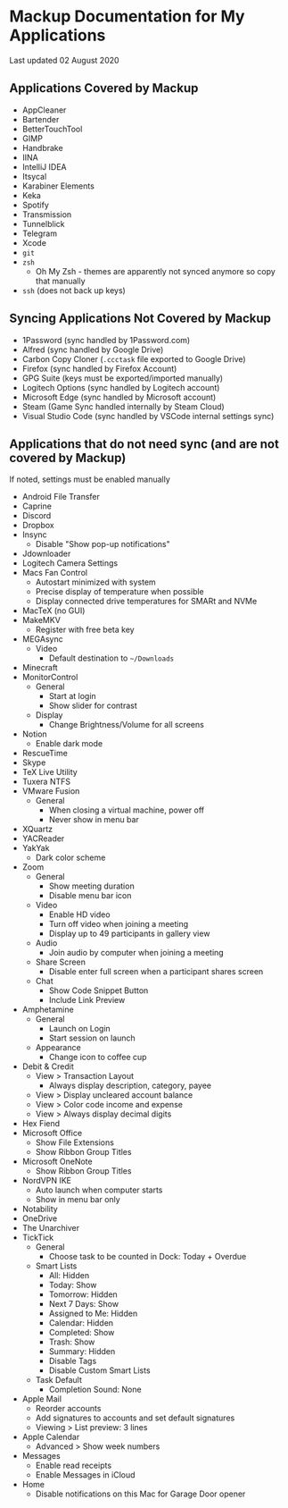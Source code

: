 # Mackup Documentation for My Applications

Last updated 02 August 2020

## Applications Covered by Mackup

- AppCleaner
- Bartender
- BetterTouchTool
- GIMP
- Handbrake
- IINA
- IntelliJ IDEA
- Itsycal
- Karabiner Elements
- Keka
- Spotify
- Transmission
- Tunnelblick
- Telegram
- Xcode
- `git`
- `zsh`
    - Oh My Zsh - themes are apparently not synced anymore so copy that manually
- `ssh` (does not back up keys)

## Syncing Applications Not Covered by Mackup

- 1Password (sync handled by 1Password.com)
- Alfred (sync handled by Google Drive)
- Carbon Copy Cloner (`.ccctask` file exported to Google Drive)
- Firefox (sync handled by Firefox Account)
- GPG Suite (keys must be exported/imported manually)
- Logitech Options (sync handled by Logitech account)
- Microsoft Edge (sync handled by Microsoft account)
- Steam (Game Sync handled internally by Steam Cloud)
- Visual Studio Code (sync handled by VSCode internal settings sync)

## Applications that do not need sync (and are not covered by Mackup)

If noted, settings must be enabled manually

- Android File Transfer
- Caprine
- Discord
- Dropbox
- Insync
    - Disable "Show pop-up notifications"
- Jdownloader
- Logitech Camera Settings
- Macs Fan Control
    - Autostart minimized with system
    - Precise display of temperature when possible
    - Display connected drive temperatures for SMARt and NVMe
- MacTeX (no GUI)
- MakeMKV
    - Register with free beta key
- MEGAsync
    - Video
        - Default destination to `~/Downloads`
- Minecraft
- MonitorControl
    - General
        - Start at login
        - Show slider for contrast
    - Display
        - Change Brightness/Volume for all screens
- Notion
    - Enable dark mode
- RescueTime
- Skype
- TeX Live Utility
- Tuxera NTFS
- VMware Fusion
    - General
        - When closing a virtual machine, power off
        - Never show in menu bar
- XQuartz
- YACReader
- YakYak
    - Dark color scheme
- Zoom
    - General
        - Show meeting duration
        - Disable menu bar icon
    - Video
        - Enable HD video
        - Turn off video when joining a meeting
        - Display up to 49 participants in gallery view
    - Audio
        - Join audio by computer when joining a meeting
    - Share Screen
        - Disable enter full screen when a participant shares screen
    - Chat
        - Show Code Snippet Button
        - Include Link Preview
- Amphetamine
    - General
        - Launch on Login
        - Start session on launch
    - Appearance
        - Change icon to coffee cup
- Debit & Credit
    - View > Transaction Layout
        - Always display description, category, payee
    - View > Display uncleared account balance
    - View > Color code income and expense
    - View > Always display decimal digits
- Hex Fiend
- Microsoft Office
    - Show File Extensions
    - Show Ribbon Group Titles
- Microsoft OneNote
    - Show Ribbon Group Titles
- NordVPN IKE
    - Auto launch when computer starts
    - Show in menu bar only
- Notability
- OneDrive
- The Unarchiver
- TickTick
    - General
        - Choose task to be counted in Dock: Today + Overdue
    - Smart Lists
        - All: Hidden
        - Today: Show
        - Tomorrow: Hidden
        - Next 7 Days: Show
        - Assigned to Me: Hidden
        - Calendar: Hidden
        - Completed: Show
        - Trash: Show
        - Summary: Hidden
        - Disable Tags
        - Disable Custom Smart Lists
    - Task Default
        - Completion Sound: None
- Apple Mail
    - Reorder accounts
    - Add signatures to accounts and set default signatures
    - Viewing > List preview: 3 lines
- Apple Calendar
    - Advanced > Show week numbers
- Messages
    - Enable read receipts
    - Enable Messages in iCloud
- Home
    - Disable notifications on this Mac for Garage Door opener

